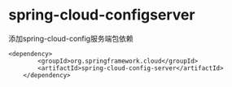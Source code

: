 # spring-cloud-configserver
添加spring-cloud-config服务端包依赖
    
    <dependency>
			<groupId>org.springframework.cloud</groupId>
			<artifactId>spring-cloud-config-server</artifactId>
		</dependency>
